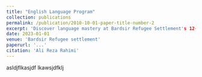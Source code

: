 ```yaml
---
title: "English Language Program"
collection: publications
permalink: /publication/2010-10-01-paper-title-number-2
excerpt: 'Discover language mastery at Bardsir Refugee Settlement's 12-week English Program—covering grammar, vocabulary, reading, and writing, no prerequisites!'
date: 2023-01-01
venue: 'Bardsir Refugee settlement'
paperurl: '...'
citation: 'Ali Reza Rahimi'
---
```

asldjflkasjdf
lkawsjdfklj